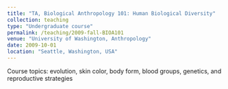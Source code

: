 ```yaml
---
title: "TA, Biological Anthropology 101: Human Biological Diversity"
collection: teaching
type: "Undergraduate course"
permalink: /teaching/2009-fall-BIOA101
venue: "University of Washington, Anthropology"
date: 2009-10-01
location: "Seattle, Washington, USA"
---
```


Course topics: evolution, skin color, body form, blood groups, genetics, and reproductive strategies